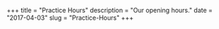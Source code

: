 +++
title = "Practice Hours"
description = "Our opening hours."
date = "2017-04-03"
slug = "Practice-Hours"
+++

